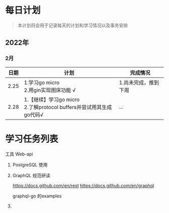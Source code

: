 # 每日计划

> 本计划将会用于记录每天的计划和学习情况以及事务安排

## 2022年

### 2月

|日期 |计划 |完成情况 |
|-----|----|---------|
|2.25 | 1.学习go micro<br/>2.用gin实现图床功能 √|1.尚未完成，推到下周|
|2.28|1.【继续】学习go micro<br/>2.了解protocol buffers并尝试用其生成go代码√|...|


# 学习任务列表
工具 Web-api 
1. PostgreSQL 使用
2. GraphQL 规范研读
   
    https://docs.github.com/en/rest
    https://docs.github.com/en/graphql

    graphql-go 的examples
3. 